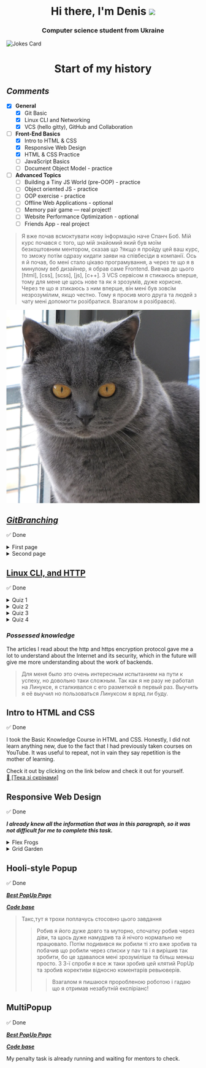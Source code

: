 
<h1 align="center">Hi there, I'm Denis</a>
<img src="https://github.com/blackcater/blackcater/raw/main/images/Hi.gif" height="32"/></h1>
<h3 align="center">Computer science student from Ukraine </h3>

![Jokes Card](https://readme-jokes.vercel.app/api)
<h1 align="center"> Start of my history </h1>

## *Comments*
  - [X] **General**
    - [X] Git Basic
    - [X] Linux CLI and Networking
    - [X] VCS (hello gitty), GitHub and Collaboration
  - [ ] **Front-End Basics**
    - [x] Intro to HTML & CSS
    - [x] Responsive Web Design
    - [x] HTML & CSS Practice
    - [ ] JavaScript Basics
    - [ ] Document Object Model - practice
  - [ ] **Advanced Topics**
	 - [ ] Building a Tiny JS World (pre-OOP) - practice
	 - [ ] Object oriented JS - practice
	 - [ ] OOP exercise - practice
	 - [ ] Offline Web Applications - optional
	 - [ ] Memory pair game — real project!
	 - [ ] Website Performance Optimization - optional
	 - [ ] Friends App - real project

> Я вже почав всмоктувати нову інформацію наче Спанч Боб. Мій курс почався с того, що мій знайомий який був моїм безкоштовним ментором, сказав що ?якщо я пройду цей ваш курс, то зможу потім одразу кидати заяви на співбесіди в компанії. Ось я й почав, бо мені стало цікаво програмування, а через те що я в минулому веб дизайнер, я обрав саме Frontend. Вивчав до цього [html], [css], [scss], [js], [c++]. З VCS сервісом я стикаюсь вперше, тому для мене це щось нове та як я зрозумів, дуже корисне. Через те що я зтикаюсь з ним вперше, він мені був зовсім незрозумілим, якщо
честно. Тому я просив мого друга та людей з чату мені допомогти розібратися. Взагалом я розібрався).

![kottan](/img/cat.jpg)

## [***GitBranching***](https://learngitbranching.js.org/)
:white_check_mark: Done
<details>
<summary>First page</summary>
<img src="0/lb1.png">
</details>
<details>
<summary>Second page</summary>
<img src="0/lb2.png">
</details>


## [Linux CLI, and HTTP](https://github.com/kottans/frontend/blob/2022_UA/tasks/linux-cli-http.md)
:white_check_mark: Done

<details>
<summary>Quiz 1</summary>
<img src="task_linux_cli/quiz1.png">
</details>

<details>
<summary>Quiz 2</summary>
<img src="task_linux_cli/quiz2.png">
</details>

<details>
<summary>Quiz 3</summary>
<img src="task_linux_cli/quiz3.png">
</details>

<details>
<summary>Quiz 4</summary>
<img src="task_linux_cli/quiz4.png">
</details>


### ***Possessed knowledge***
The articles I read about the http and https encryption protocol gave me a lot to understand about the Internet and its security, which in the future will give me more understanding about the work of backends.

> Для меня было это очень интересным испытанием на пути к успеху, но довольно таки сложным. Так как я не разу не работал на Линуксе, я сталкивался с его разметкой в первый раз. Выучить я её выучил но пользоваться Линуксом я вряд ли буду.

## Intro to HTML and CSS
:white_check_mark: Done

I took the Basic Knowledge Course in HTML and CSS. Honestly, I did not learn anything new, due to the fact that I had previously taken courses on YouTube. It was useful to repeat, not in vain they say repetition is the mother of learning.

Check it out by clicking on the link below and check it out for yourself.<br>
<a href="https://github.com/denismaysov/kottans-frontend/tree/master/task_html_css_intro"> :file_folder: [Тека зі скрінами]</a>

## Responsive Web Design
:white_check_mark: Done

 ***I already knew all the information that was in this paragraph, so it was not difficult for me to complete this task.***

<details>
<summary>Flex Frogs</summary>
<hr>
<img src="task_responsive_web_design/chrome_Dc1w2JSE7G.png">
</details>

<details>
<summary>Grid Garden</summary>
<hr>
<img src="task_responsive_web_design/chrome_eYdsWAoChB.png">
</details>

## Hooli-style Popup

:white_check_mark: Done

[***Best PopUp Page***](https://denismaysov.github.io/Hooli-PopUp/)

[***Code base***](https://github.com/denismaysov/Hooli-PopUp)
>Такс,тут я трохи поплачусь стосовно цього завдання
>>Робив я його дуже довго та муторно, спочатку робив через діви, та щось дуже намудрив та й нічого нормально не працювало. Потім подивився як робили ті хто вже зробив та побачив що робили через списки у nav та і я вирішив так зробити, бо це здавалося мені зрозуміліше та більш меньш просто. З 3-ї спроби я все ж таки зробив цей клятий PopUp та зробив корективи відносно коментарів ревьюверів.
>>> Взагалом я пишаюся проробленою роботою і гадаю що я отримав незабутній експіріанс!

## MultiPopup

:white_check_mark: Done

[***Best PopUp Page***](https://denismaysov.github.io/MultiPopUp/)

[***Code base***](https://github.com/denismaysov/MultiPopUp)

My penalty task is already running and waiting for mentors to check.
